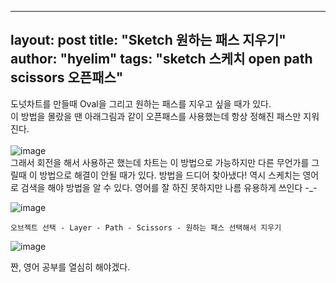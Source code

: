 
---
layout: post
title: "Sketch 원하는 패스 지우기"
author: "hyelim"
tags: "sketch 스케치 open path scissors 오픈패스" 
---

도넛차트를 만들때 Oval을 그리고 원하는 패스를 지우고 싶을 때가 있다. <br>
이 방법을 몰랐을 땐 아래그림과 같이 오픈패스를 사용했는데 항상 정해진 패스만 지워진다. <br><br>
![image](https://user-images.githubusercontent.com/34228953/34505294-c9fd7a68-f067-11e7-82a0-de3f0c20207a.png)<br>
그래서 회전을 해서 사용하곤 했는데 차트는 이 방법으로 가능하지만 다른 무언가를 그릴때 이 방법으로 해결이 안될 때가 있다. 
방법을 드디어 찾아냈다! 역시 스케치는 영어로 검색을 해야 방법을 알 수 있다. 영어를 잘 하진 못하지만 나름 유용하게 쓰인다 -_- <br>

![image](https://user-images.githubusercontent.com/34228953/34505333-f3706ab8-f067-11e7-8ef5-06fcf5923e8e.png) <br>

`오브젝트 선택 - Layer - Path - Scissors - 원하는 패스 선택해서 지우기 ` <br>

![image](https://user-images.githubusercontent.com/34228953/34505361-1e78d0e2-f068-11e7-93f1-6a35ea14e1ef.png) <br>

짠, 영어 공부를 열심히 해야겠다.
